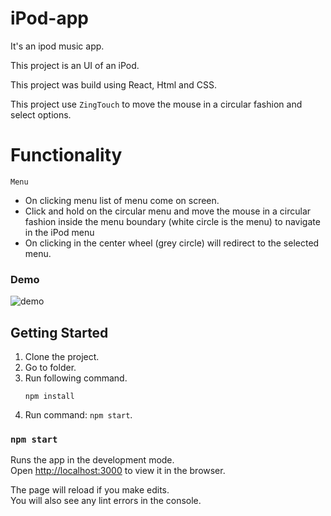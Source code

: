 # iPod-app
It's an ipod music app. 

This project is an UI of an iPod.

This project was build using React, Html and CSS.

This project use `ZingTouch` to move the mouse in a circular fashion and select options.


# Functionality

`Menu`

* On clicking menu list of menu come on screen.
* Click and hold on the circular menu and move the mouse in a circular fashion inside the menu boundary (white circle is the menu) to navigate in the iPod menu
* On clicking in the center wheel (grey circle) will redirect to the selected menu.


### Demo

![demo](/gif/ipodApp.gif)


## Getting Started
1. Clone the project.
2. Go to folder.
3. Run following command.
    ``` 
    npm install
    ```
4. Run command: `npm start`.

### `npm start`

Runs the app in the development mode.<br />
Open [http://localhost:3000](http://localhost:3000) to view it in the browser.

The page will reload if you make edits.<br />
You will also see any lint errors in the console.
